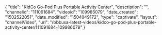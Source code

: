 {
    "title": "KidCo Go-Pod Plus Portable Activity Center",
    "description": "",
    "channelid": "111091684",
    "videoid": "109986079",
    "date_created": "1502522051",
    "date_modified": "1504049172",
    "type": "captivate",
    "layout": "channelVideo",
    "url": "\/bbbusa-latest-videos\/kidco-go-pod-plus-portable-activity-center\/111091684-109986079"
}